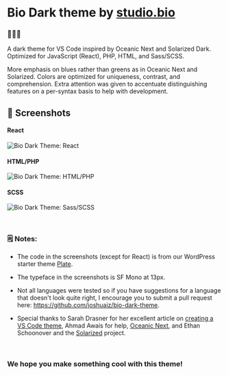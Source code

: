 # Bio Dark theme by [studio.bio](https://studio.bio)

### 🌚🌑🌙

A dark theme for VS Code inspired by Oceanic Next and Solarized Dark. Optimized for JavaScript (React), PHP, HTML, and Sass/SCSS. 

More emphasis on blues rather than greens as in Oceanic Next and Solarized. Colors are optimized for uniqueness, contrast, and comprehension. Extra attention was given to accentuate distinguishing features on a per-syntax basis to help with development.

##  📸 Screenshots

#### React
![Bio Dark Theme: React](https://studio.bio/images/bio-dark-react.png)

#### HTML/PHP
![Bio Dark Theme: HTML/PHP](https://studio.bio/images/bio-dark-html-php.png)

#### SCSS
![Bio Dark Theme: Sass/SCSS](https://studio.bio/images/bio-dark-scss2.png)

<br>

###  🗒 Notes:
- The code in the screenshots (except for React) is from our WordPress starter theme [Plate](https://github.com/joshuaiz/plate).

- The typeface in the screenshots is SF Mono at 13px.

- Not all languages were tested so if you have suggestions for a language that doesn't look quite right, I encourage you to submit a pull request here: https://github.com/joshuaiz/bio-dark-theme.

- Special thanks to Sarah Drasner for her excellent article on [creating a VS Code theme](https://css-tricks.com/creating-a-vs-code-theme/), Ahmad Awais for help, [Oceanic Next](https://github.com/voronianski/oceanic-next-color-scheme), and Ethan Schoonover and the [Solarized](https://ethanschoonover.com/solarized/) project.

<br />

###  We hope you make something cool with this theme!


